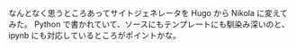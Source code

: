 <!-- 
.. title: ジェネレータをNikolaに変えた
.. date: 2016-04-23 04:52:13 UTC+09:00
.. tags: nikola
.. category: 
.. link: 
.. description: 
.. type: text
-->

なんとなく思うところあってサイトジェネレータを Hugo から Nikola に変えてみた。
Python で書かれていて、ソースにもテンプレートにも馴染み深いのと、ipynb にも対応しているところがポイントかな。

